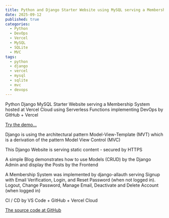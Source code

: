 ```yaml
---
title: Python and Django Starter Website using MySQL serving a Membership System
date: 2025-09-12
published: true
categories:
  - Python
  - DevOps
  - Vercel
  - MySQL
  - SQLite
  - MVC
tags:
  - python
  - django
  - vercel
  - mysql
  - sqlite
  - mvc
  - devops
---
```


Python Django MySQL Starter Website serving a Membership System hosted at Vercel Cloud using Serverless Functions implementing DevOps by GitHub + Vercel

<a href="https://django-starter-three.vercel.app/" target="_blank" title="Django Website at Vercel">Try the demo...</a>

Django is using the architectural pattern Model-View-Template (MVT) which is a derivation of the pattern Model View Control (MVC) 

This Django Website is serving static content - secured by HTTPS

A simple Blog demonstrates how to use Models (CRUD) by the Django Admin and display the Posts by the Frontend

A Membership System was implemented by django-allauth serving Signup with Email Verification, Login, and Reset Password (when not logged in). Logout, Change Password, Manage Email, Deactivate and Delete Account (when logged in)

CI / CD by VS Code + GitHub + Vercel Cloud

<a href="https://github.com/persteenolsen/django-starter-three" target="_blank">The source code at GitHub</a>
